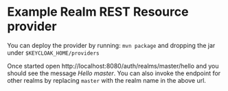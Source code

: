 Example Realm REST Resource provider
====================================

You can deploy the provider by running: `mvn package` and dropping the jar under `$KEYCLOAK_HOME/providers`

Once started open http://localhost:8080/auth/realms/master/hello and you should see the message _Hello master_.
You can also invoke the endpoint for other realms by replacing `master` with the realm name in the above url.
